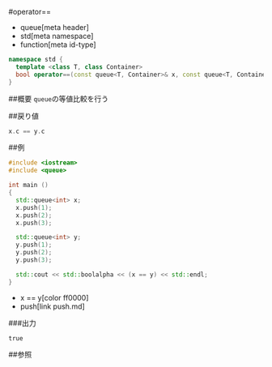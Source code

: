 #operator==
* queue[meta header]
* std[meta namespace]
* function[meta id-type]

```cpp
namespace std {
  template <class T, class Container>
  bool operator==(const queue<T, Container>& x, const queue<T, Container>& y);
}
```

##概要
`queue`の等値比較を行う


##戻り値
```cpp
x.c == y.c
```


##例
```cpp
#include <iostream>
#include <queue>

int main ()
{
  std::queue<int> x;
  x.push(1);
  x.push(2);
  x.push(3);

  std::queue<int> y;
  y.push(1);
  y.push(2);
  y.push(3);

  std::cout << std::boolalpha << (x == y) << std::endl;
}
```
* x == y[color ff0000]
* push[link push.md]

###出力
```
true
```

##参照


